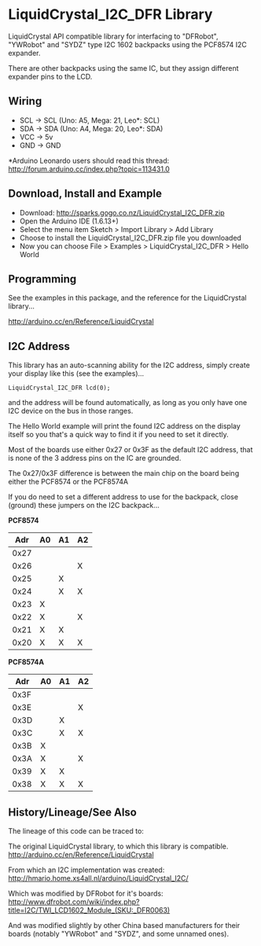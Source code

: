 LiquidCrystal_I2C_DFR Library
=============================

LiquidCrystal API compatible library for interfacing
to "DFRobot", "YWRobot" and "SYDZ" type I2C 1602 backpacks 
using the PCF8574 I2C expander.

There are other backpacks using the same IC, but they 
assign different expander pins to the LCD.

Wiring
------

* SCL     ->     SCL (Uno: A5, Mega: 21, Leo*: SCL)
* SDA     ->     SDA (Uno: A4, Mega: 20, Leo*: SDA)
* VCC     ->     5v
* GND     ->     GND

*Arduino Leonardo users should read this thread:  http://forum.arduino.cc/index.php?topic=113431.0

Download, Install and Example
-----------------------------

* Download: http://sparks.gogo.co.nz/LiquidCrystal_I2C_DFR.zip
* Open the Arduino IDE (1.6.13+)
* Select the menu item Sketch > Import Library > Add Library
* Choose to install the LiquidCrystal_I2C_DFR.zip file you downloaded
* Now you can choose File > Examples > LiquidCrystal_I2C_DFR > Hello World

Programming
------------

See the examples in this package, and the reference for the
LiquidCrystal library...

http://arduino.cc/en/Reference/LiquidCrystal

I2C Address
-----------


This library has an auto-scanning ability for the I2C address, simply
create your display like this (see the examples)...

    LiquidCrystal_I2C_DFR lcd(0);

and the address will be found automatically, as long as you only have 
one I2C device on the bus in those ranges.  

The Hello World example will print the found I2C address on the display
itself so you that's a quick way to find it if you need to set it directly.

Most of the boards use either 0x27 or 0x3F  as the default I2C
address, that is none of the 3 address pins on the IC are grounded.

The 0x27/0x3F difference is between the main chip on the board being
either the PCF8574 or the PCF8574A

If you do need to set a different address to use for the
backpack, close (ground) these jumpers on the I2C backpack...

**PCF8574**

| Adr      | A0  |  A1  | A2  |
| -------- | --- |  --- | --- |
| 0x27     |     |      |     |
| 0x26     |     |      |  X  |
| 0x25     |     |   X  |     |
| 0x24     |     |   X  |  X  |
| 0x23     | X   |      |     |
| 0x22     | X   |      |  X  |
| 0x21     | X   |   X  |     |
| 0x20     | X   |   X  |  X  |

**PCF8574A**

| Adr      | A0  |  A1  | A2  |
| -------- | --- |  --- | --- |
| 0x3F     |     |      |     |
| 0x3E     |     |      |  X  |
| 0x3D     |     |   X  |     |
| 0x3C     |     |   X  |  X  |
| 0x3B     | X   |      |     |
| 0x3A     | X   |      |  X  |
| 0x39     | X   |   X  |     |
| 0x38     | X   |   X  |  X  |


History/Lineage/See Also
------------------------

The lineage of this code can be traced to:

The original LiquidCrystal library, to which this library
is compatible.
http://arduino.cc/en/Reference/LiquidCrystal

From which an I2C implementation was created:
http://hmario.home.xs4all.nl/arduino/LiquidCrystal_I2C/

Which was modified by DFRobot for it's boards:
http://www.dfrobot.com/wiki/index.php?title=I2C/TWI_LCD1602_Module_(SKU:_DFR0063)

And was modified slightly by other China based manufacturers
for their boards (notably "YWRobot" and "SYDZ", and some unnamed ones).
